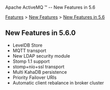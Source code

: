 Apache ActiveMQ ™ -- New Features in 5.6 

[Features](features.html) > [New Features](new-features.html) > [New Features in 5.6](new-features-in-56.html)


New Features in 5.6.0
---------------------

*   LevelDB Store
*   MQTT transport
*   New LDAP security module
*   Stomp 1.1 support
*   stomp+nio+ssl transport
*   Multi KahaDB persistence
*   Priority Failover URIs
*   Automatic client rebalance in broker cluster

